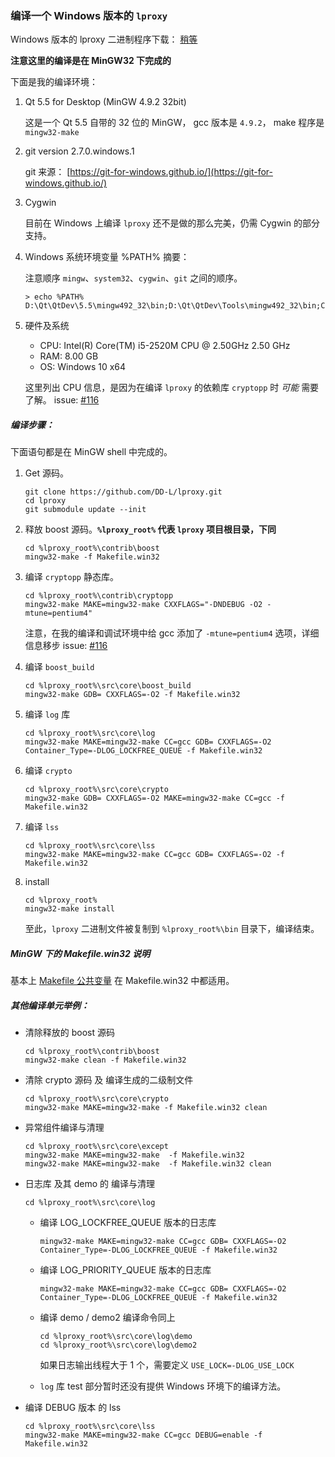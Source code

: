 ### 编译一个 Windows 版本的 `lproxy`

Windows 版本的 lproxy 二进制程序下载： [稍等](#)

**注意这里的编译是在 MinGW32 下完成的**

下面是我的编译环境：

1. Qt 5.5 for Desktop (MinGW 4.9.2 32bit)

	这是一个 Qt 5.5 自带的 32 位的 MinGW， gcc 版本是 `4.9.2`， make 程序是 `mingw32-make`

2. git version 2.7.0.windows.1
	
	git 来源： [https://git-for-windows.github.io/](https://git-for-windows.github.io/)

3. Cygwin

	目前在 Windows 上编译 `lproxy` 还不是做的那么完美，仍需 Cygwin 的部分支持。

4. Windows 系统环境变量 %PATH% 摘要：

	注意顺序 `mingw`、`system32`、`cygwin`、`git` 之间的顺序。

	```
	> echo %PATH%
	D:\Qt\QtDev\5.5\mingw492_32\bin;D:\Qt\QtDev\Tools\mingw492_32\bin;C:\WINDOWS\system32;C:\WINDOWS;C:\WINDOWS\System32\Wbem;C:\WINDOWS\System32\WindowsPowerShell\v1.0\;D:\DEV\Perl64\bin;D:\DEV\Perl64\site\bin;D:\DEV\cygwin\bin;D:\DEV\Ruby22\bin;D:\DEV\Python35;D:\DEV\Python35\Scripts;D:\DEV\Git\bin;
	```
5. 硬件及系统

	* CPU: Intel(R) Core(TM) i5-2520M CPU @ 2.50GHz 2.50 GHz
	* RAM: 8.00 GB
	* OS:  Windows 10 x64

	这里列出 CPU 信息，是因为在编译 `lproxy` 的依赖库 `cryptopp` 时 *可能* 需要了解。 issue: [#116](https://github.com/DD-L/lproxy/issues/116)


##### 编译步骤：

下面语句都是在 MinGW shell 中完成的。

1.  Get 源码。

	```shell
	git clone https://github.com/DD-L/lproxy.git
	cd lproxy
	git submodule update --init
	```

2. 释放 boost 源码。**`%lproxy_root%` 代表 `lproxy` 项目根目录，下同**

	```
	cd %lproxy_root%\contrib\boost
	mingw32-make -f Makefile.win32
	```
3. 编译 `cryptopp` 静态库。

	```
	cd %lproxy_root%\contrib\cryptopp
	mingw32-make MAKE=mingw32-make CXXFLAGS="-DNDEBUG -O2 -mtune=pentium4"
	```

	注意，在我的编译和调试环境中给 gcc 添加了 `-mtune=pentium4` 选项，详细信息移步 issue: [#116](https://github.com/DD-L/lproxy/issues/116)

4. 编译 `boost_build`

	```
	cd %lproxy_root%\src\core\boost_build
	mingw32-make GDB= CXXFLAGS=-O2 -f Makefile.win32
	```
5. 编译 `log` 库

	```
	cd %lproxy_root%\src\core\log
	mingw32-make MAKE=mingw32-make CC=gcc GDB= CXXFLAGS=-O2 Container_Type=-DLOG_LOCKFREE_QUEUE -f Makefile.win32
	```

7. 编译 `crypto`

	```
	cd %lproxy_root%\src\core\crypto
	mingw32-make GDB= CXXFLAGS=-O2 MAKE=mingw32-make CC=gcc -f Makefile.win32
	```

8. 编译 `lss`

	```
	cd %lproxy_root%\src\core\lss
	mingw32-make MAKE=mingw32-make CC=gcc GDB= CXXFLAGS=-O2 -f Makefile.win32
	```

9. install

	```
	cd %lproxy_root%
	mingw32-make install
	```
	至此，`lproxy` 二进制文件被复制到 `%lproxy_root%\bin` 目录下，编译结束。

##### MinGW 下的 Makefile.win32 说明

基本上 [Makefile 公共变量](./MakefileVariables.md) 在 Makefile.win32 中都适用。

##### 其他编译单元举例：

* 清除释放的 boost 源码

	```
	cd %lproxy_root%\contrib\boost
	mingw32-make clean -f Makefile.win32 
	```

* 清除 crypto 源码 及 编译生成的二级制文件

	```
	cd %lproxy_root%\src\core\crypto
	mingw32-make MAKE=mingw32-make -f Makefile.win32 clean
	```

* 异常组件编译与清理

	```
	cd %lproxy_root%\src\core\except
	mingw32-make MAKE=mingw32-make  -f Makefile.win32
	mingw32-make MAKE=mingw32-make  -f Makefile.win32 clean
	```

* 日志库 及其 demo 的 编译与清理

	```
	cd %lproxy_root%\src\core\log
	```
	* 编译 LOG_LOCKFREE_QUEUE 版本的日志库
	
		```
		mingw32-make MAKE=mingw32-make CC=gcc GDB= CXXFLAGS=-O2 Container_Type=-DLOG_LOCKFREE_QUEUE -f Makefile.win32
		```
	* 编译 LOG_PRIORITY_QUEUE 版本的日志库

		```
		mingw32-make MAKE=mingw32-make CC=gcc GDB= CXXFLAGS=-O2 Container_Type=-DLOG_LOCKFREE_QUEUE -f Makefile.win32
		```

	* 编译 demo / demo2 编译命令同上

		```
		cd %lproxy_root%\src\core\log\demo
		cd %lproxy_root%\src\core\log\demo2
		```
	 	如果日志输出线程大于 1 个，需要定义 `USE_LOCK=-DLOG_USE_LOCK`

	* `log` 库 test 部分暂时还没有提供 Windows 环境下的编译方法。


* 编译 DEBUG 版本 的 lss

	```
	cd %lproxy_root%\src\core\lss
	mingw32-make MAKE=mingw32-make CC=gcc DEBUG=enable -f Makefile.win32
	```